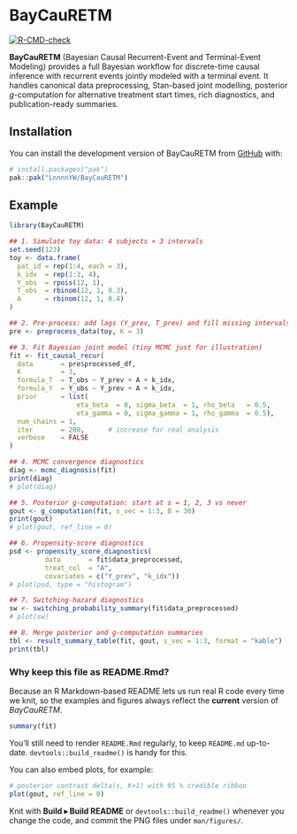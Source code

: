 
<!-- README.md is generated from README.Rmd. Please edit that file -->

# BayCauRETM

<!-- badges: start -->

[![R-CMD-check](https://github.com/LnnnnYW/BayCauRETM/actions/workflows/R-CMD-check.yaml/badge.svg)](https://github.com/LnnnnYW/BayCauRETM/actions/workflows/R-CMD-check.yaml)
<!-- badges: end -->

**BayCauRETM** (Bayesian Causal Recurrent-Event and Terminal-Event
Modeling) provides a full Bayesian workflow for discrete-time causal
inference with recurrent events jointly modeled with a terminal event.
It handles canonical data preprocessing, Stan-based joint modelling,
posterior *g*-computation for alternative treatment start times, rich
diagnostics, and publication-ready summaries.

## Installation

You can install the development version of BayCauRETM from
[GitHub](https://github.com/) with:

``` r
# install.packages("pak")
pak::pak("LnnnnYW/BayCauRETM")
```

## Example

``` r
library(BayCauRETM)

## 1. Simulate toy data: 4 subjects × 3 intervals
set.seed(123)
toy <- data.frame(
  pat_id = rep(1:4, each = 3),
  k_idx  = rep(1:3, 4),
  Y_obs  = rpois(12, 1),
  T_obs  = rbinom(12, 1, 0.3),
  A      = rbinom(12, 1, 0.4)
)

## 2. Pre-process: add lags (Y_prev, T_prev) and fill missing intervals
pre <- preprocess_data(toy, K = 3)

## 3. Fit Bayesian joint model (tiny MCMC just for illustration)
fit <- fit_causal_recur(
  data       = pre$processed_df,
  K          = 3,
  formula_T  = T_obs ~ Y_prev + A + k_idx,
  formula_Y  = Y_obs ~ Y_prev + A + k_idx,
  prior      = list(
                 eta_beta  = 0, sigma_beta  = 1, rho_beta   = 0.5,
                 eta_gamma = 0, sigma_gamma = 1, rho_gamma  = 0.5),
  num_chains = 1,
  iter       = 200,      # increase for real analysis
  verbose    = FALSE
)

## 4. MCMC convergence diagnostics
diag <- mcmc_diagnosis(fit)
print(diag)
# plot(diag)

## 5. Posterior g-computation: start at s = 1, 2, 3 vs never
gout <- g_computation(fit, s_vec = 1:3, B = 30)
print(gout)
# plot(gout, ref_line = 0)

## 6. Propensity-score diagnostics
psd <- propensity_score_diagnostics(
         data       = fit$data_preprocessed,
         treat_col  = "A",
         covariates = c("Y_prev", "k_idx"))
# plot(psd, type = "histogram")

## 7. Switching-hazard diagnostics
sw <- switching_probability_summary(fit$data_preprocessed)
# plot(sw)

## 8. Merge posterior and g-computation summaries
tbl <- result_summary_table(fit, gout, s_vec = 1:3, format = "kable")
print(tbl)
```

### Why keep this file as **README.Rmd**?

Because an R Markdown-based README lets us run real R code every time we
knit, so the examples and figures always reflect the **current** version
of *BayCauRETM*.

``` r
summary(fit)
```

You’ll still need to render `README.Rmd` regularly, to keep `README.md`
up-to-date. `devtools::build_readme()` is handy for this.

You can also embed plots, for example:

``` r
# posterior contrast delta(s, K+1) with 95 % credible ribbon
plot(gout, ref_line = 0)
```

Knit with **Build ▸ Build README** or `devtools::build_readme()`
whenever you change the code, and commit the PNG files under
`man/figures/`.
